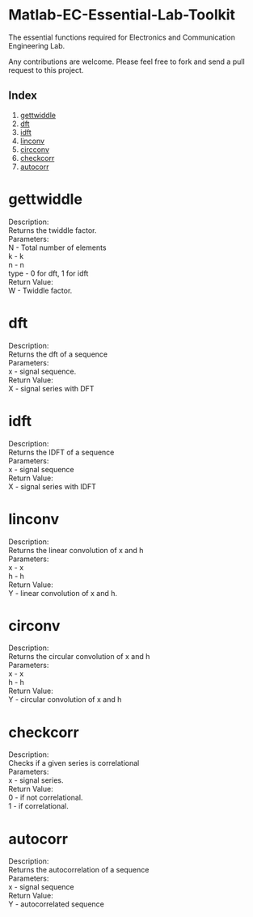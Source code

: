 # Matlab-EC-Essential-Lab-Toolkit
The essential functions required for Electronics and Communication Engineering Lab.

Any contributions are welcome. Please feel free to fork and send a pull request to this project.

## Index
1. [gettwiddle](#gettwiddle)
2. [dft](#dft)
3. [idft](#idft)
4. [linconv](#linconv)
5. [circconv](#circonv)
6. [checkcorr](#checkcorr)
7. [autocorr](#autocorr)

# gettwiddle
Description:  
Returns the twiddle factor.  
Parameters:  
N - Total number of elements  
k - k  
n - n  
type - 0 for dft, 1 for idft    
Return Value:  
W - Twiddle factor.  

# dft
Description:  
Returns the dft of a sequence  
Parameters:  
x - signal sequence.  
Return Value:  
X - signal series with DFT  

# idft
Description:  
Returns the IDFT of a sequence  
Parameters:  
x - signal sequence  
Return Value:  
X - signal series with IDFT  

# linconv
Description:  
Returns the linear convolution of x and h  
Parameters:  
x - x  
h - h  
Return Value:  
Y - linear convolution of x and h.    

# circonv
Description:  
Returns the circular convolution of x and h    
Parameters:  
x - x  
h - h  
Return Value:  
Y - circular convolution of x and h   

# checkcorr
Description:  
Checks if a given series is correlational   
Parameters:  
x - signal series.  
Return Value:  
0 - if not correlational.  
1 - if correlational.  

# autocorr
Description:  
Returns the autocorrelation of a sequence  
Parameters:  
x - signal sequence  
Return Value:  
Y - autocorrelated sequence  
